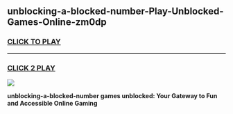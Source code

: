 
## unblocking-a-blocked-number-Play-Unblocked-Games-Online-zm0dp
<h3>
<a href="https://premium76.site?title=unblocking-a-blocked-number&ref=25A">CLICK TO PLAY</a></h3>
<hr>

<h3>
<a href="https://premium76.site?title=unblocking-a-blocked-number&ref=25A">CLICK 2 PLAY</a>
  
</h3>

<a href="https://premium76.site?title=unblocking-a-blocked-number&ref=25A"><img src="https://clearcache.store/games.png"></a>


**unblocking-a-blocked-number games unblocked: Your Gateway to Fun and Accessible Online Gaming**
